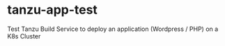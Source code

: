 # tanzu-app-test
Test Tanzu Build Service to deploy an application (Wordpress / PHP) on a K8s Cluster
